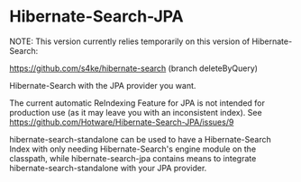 Hibernate-Search-JPA
====================

NOTE: This version currently relies temporarily on this version of Hibernate-Search:

https://github.com/s4ke/hibernate-search (branch deleteByQuery)

Hibernate-Search with the JPA provider you want.

The current automatic ReIndexing Feature for JPA is not intended for production use (as it may leave you with an inconsistent index). See https://github.com/Hotware/Hibernate-Search-JPA/issues/9

hibernate-search-standalone can be used to have a Hibernate-Search Index with only needing Hibernate-Search's engine module on the classpath, while hibernate-search-jpa contains means to integrate hibernate-search-standalone with your JPA provider.
